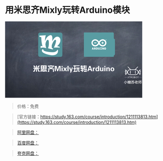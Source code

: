 # 用米思齐Mixly玩转Arduino模块

![img](../../../assets/study163/free/9a15a7ace52e4b2bb296e87293cea07b.jpeg)

> 价格：免费

> [官方链接：https://study.163.com/course/introduction/1211113813.htm](https://study.163.com/course/introduction/1211113813.htm)

> [阿里网盘：]()

> [百度网盘：]()

> [夸克网盘：]()
